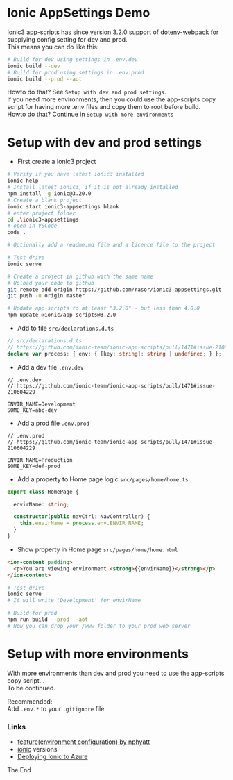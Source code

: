 # Ionic AppSettings Demo

Ionic3 app-scripts has since version 3.2.0 support of [dotenv-webpack](https://github.com/mrsteele/dotenv-webpack) for supplying config setting for dev and prod.  
This means you can do like this:

```bash
# Build for dev using settings in .env.dev
ionic build --dev
# Build for prod using settings in .env.prod
ionic build --prod --aot
```

Howto do that? See `Setup with dev and prod settings`.  
If you need more environments, then you could use the app-scripts copy script for having more .env files and copy them to root before build.  
Howto do that? Continue in `Setup with more environments`  

# Setup with dev and prod settings

* First create a Ionic3 project

```bash
# Verify if you have latest ionic3 installed
ionic help
# Install latest ionic3, if it is not already installed
npm install -g ionic@3.20.0
# Create a blank project
ionic start ionic3-appsettings blank
# enter project folder
cd .\ionic3-appsettings
# open in VSCode
code .

# Optionally add a readme.md file and a licence file to the project

# Test drive
ionic serve

# Create a project in github with the same name
# Upload your code to github
git remote add origin https://github.com/rasor/ionic3-appsettings.git
git push -u origin master

# Update app-scripts to at least "3.2.0" - but less than 4.0.0
npm update @ionic/app-scripts@3.2.0

```

* Add to file `src/declarations.d.ts`

```typescript
// src/declarations.d.ts
// https://github.com/ionic-team/ionic-app-scripts/pull/1471#issue-210604229
declare var process: { env: { [key: string]: string | undefined; } };
```

* Add a dev file `.env.dev`

```text
// .env.dev
// https://github.com/ionic-team/ionic-app-scripts/pull/1471#issue-210604229

ENVIR_NAME=Development
SOME_KEY=abc-dev
```

* Add a prod file `.env.prod`

```text
// .env.prod
// https://github.com/ionic-team/ionic-app-scripts/pull/1471#issue-210604229

ENVIR_NAME=Production
SOME_KEY=def-prod
```

* Add a property to Home page logic `src/pages/home/home.ts`

```typescript
export class HomePage {

  envirName: string;

  constructor(public navCtrl: NavController) {
    this.envirName = process.env.ENVIR_NAME;
  }
}
```

* Show property in Home page `src/pages/home/home.html`

```html
<ion-content padding>
  <p>You are viewing environment <strong>{{envirName}}</strong></p>
</ion-content>
```

```bash
# Test drive
ionic serve
# It will write 'Development' for envirName
```

```bash
# Build for prod
npm run build --prod --aot
# Now you can drop your /www folder to your prod web server
```

# Setup with more environments

With more environments than dev and prod you need to use the app-scripts copy script...  
To be continued.

Recommended:  
Add `.env.*` to your `.gitignore` file

### Links 

* [feature(environment configuration) by nphyatt](https://github.com/ionic-team/ionic-app-scripts/pull/1471)
* [ionic](https://www.npmjs.com/package/ionic) versions
* [Deploying Ionic to Azure](https://rasor.github.io/deploying-ionic-to-azure.html)

The End